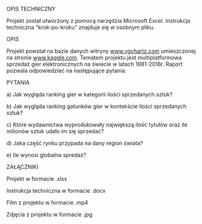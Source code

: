OPIS TECHNICZNY

Projekt został utworzony z pomocą narzędzia Microsoft Excel. Instrukcja techniczna "krok-po-kroku" znajduje się w osobnym pliku.

OPIS

Projekt powstał na bazie danych witryny www.vgchartz.com umieszczonej na stronie www.kaggle.com. Tematem projektu jest multiplatformowa sprzedaż gier elektronicznych na świecie w latach 1981-2016r. Raport pozwala odpowiedzieć na następujące pytania:

PYTANIA

a) Jak wygląda ranking gier w kategorii ilości sprzedanych sztuk?

b) Jak wygląda ranking gatunków gier w kontekście ilości sprzedanych sztuk?

c) Które wydawnictwa wyprodukowały największą ilość tytułów oraz ile milionów sztuk udało im się sprzedać?

d) Jaka część rynku przypada na dany region świata?

e) Ile wynosi globalna spredaż?


ZAŁĄCZNIKI

Projekt w formacie .xlsx

Instrukcja techniczna w formacie .docx

Film z projektu w formacie .mp4 

Zdjęcia z projektu w formacie .jpg
